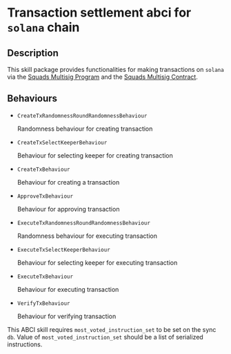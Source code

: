 # Transaction settlement abci for `solana` chain

## Description

This skill package provides functionalities for making transactions on `solana` via the [Squads Multisig Program](https://github.com/Squads-Protocol/v4) and the [Squads Multisig Contract](https://github.com/valory-xyz/open-autonomy/tree/9ec25e6b7973044a63d5b0f1db3930c467c224a3/packages/valory/contracts/squads_multisig).

## Behaviours

* `CreateTxRandomnessRoundRandomnessBehaviour`

    Randomness behaviour for creating transaction

* `CreateTxSelectKeeperBehaviour`

    Behaviour for selecting keeper for creating transaction

* `CreateTxBehaviour`

    Behaviour for creating a transaction

* `ApproveTxBehaviour`

    Behaviour for approving transaction

* `ExecuteTxRandomnessRoundRandomnessBehaviour`

    Randomness behaviour for executing transaction

* `ExecuteTxSelectKeeperBehaviour`

    Behaviour for selecting keeper for executing transaction

* `ExecuteTxBehaviour`

    Behaviour for executing transaction

* `VerifyTxBehaviour`

    Behaviour for verifying transaction


This ABCI skill requires `most_voted_instruction_set` to be set on the sync `db`. Value of `most_voted_instruction_set` should be a list of serialized instructions.